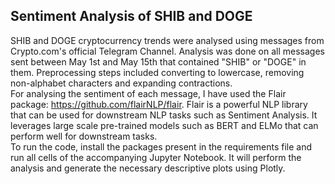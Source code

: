 ## Sentiment Analysis of SHIB and DOGE 
SHIB and DOGE cryptocurrency trends were analysed using messages from Crypto.com's official Telegram Channel. Analysis was done on all messages sent between May 1st and May 15th that contained "SHIB" or "DOGE" in them. Preprocessing steps included converting to lowercase, removing non-alphabet characters and expanding contractions.   
For analysing the sentiment of each message, I have used the Flair package: https://github.com/flairNLP/flair. Flair is a powerful NLP library that can be used for downstream NLP tasks such as Sentiment Analysis. It leverages large scale pre-trained models such as BERT and ELMo that can perform well for downstream tasks.  
To run the code, install the packages present in the requirements file and run all cells of the accompanying Jupyter Notebook. It will perform the analysis and generate the necessary descriptive plots using Plotly.

